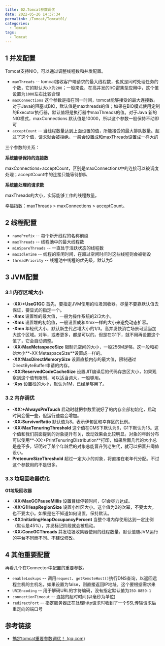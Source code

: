 ```yaml
---
title: 02.Tomcat参数调优
date: 2022-05-26 14:37:34
permalink: /Tomcat/Tomcat01/
categories: 
  - Tomcat
tags: 
  - Tomcat
---
```


## 1 并发配置

Tomcat支持NIO，可以通过调整线程数和并发配置。

- `maxThreads` -- tomcat接收客户端请求的最大线程数，也就是同时处理任务的个数，它的默认大小为`200`；一般来说，在高并发的I/O密集型应用中，这个值设置为`1000`左右比较合理
- `maxConnections` 这个参数是指在同一时间，tomcat能够接受的最大连接数。对于Java的阻塞式BIO，默认值是maxthreads的值；如果在BIO模式使用定制的Executor执行器，默认值将是执行器中maxThreads的值。对于Java 新的NIO模式，maxConnections 默认值是10000，所以这个参数一般保持不动即可
- `acceptCount` -- 当线程数量达到上面设置的值，所能接受的最大排队数量。超过了这个值，请求就会被拒绝。一般会设置成和maxThreads设置成一样大的

三个参数的关系：

**系统能够保持的连接数**

maxConnections+acceptCount，区别是maxConnections中的连接可以被调度处理；acceptCount中的连接只能等待排队

**系统能处理的请求数**

maxThreads的大小，实际能够工作的线程数量。

幸福指数：maxThreads > maxConnections > acceptCount。

## 2 线程配置

- `namePrefix` -- 每个新开线程的名称前缀
- `maxThreads` -- 线程池中的最大线程数
- `minSpareThreads` --  一直处于活跃状态的线程数
- `maxIdleTime` -- 线程的空闲时间，在超过空闲时间时这些线程则会被销毁
- `threadPriority` -- 线程池中线程的优先级，默认为5

## 3 JVM配置

### 3.1 内存区域大小

- **-XX:+UseG1GC** 首先，要指定JVM使用的垃圾回收器。尽量不要靠默认值去保证，要显式的指定一个。
- **-Xmx** 设置堆的最大值，一般为操作系统的2/3大小。
- **-Xms** 设置堆的初始值，一般设置成和Xmx一样的大小来避免动态扩容。
- **-Xmn** 年轻代大小，默认新生代占堆大小的1/3。高并发快消亡场景可适当加大这个区域。对半，或者更多，都是可以的。但是在G1下，就不用再设置这个值了，它会自动调整。
- **-XX:MaxMetaspaceSize** 限制元空间的大小，一般256M足够。这一般和初始大小**-XX:MetaspaceSize**设置成一样的。
- **-XX:MaxDirectMemorySize** 设置直接内存的最大值，限制通过DirectByteBuffer申请的内存。
- **-XX:ReservedCodeCacheSize** 设置JIT编译后的代码存放区大小，如果观察到这个值有限制，可以适当调大，一般够用。
- **-Xss** 设置栈的大小，默认为1M，已经足够用了。

### 3.2 内存调优

- **-XX:+AlwaysPreTouch** 启动时就把参数里说好了的内存全部初始化，启动时间会慢一些，但运行速度会增加。
- **-XX:SurvivorRatio** 默认值为8。表示伊甸区和幸存区的比例。
- **-XX:MaxTenuringThreshold** 这个值在CMS下默认为6，G1下默认为15。这个值和我们前面提到的对象提升有关，改动效果会比较明显。对象的年龄分布可以使用**-XX:+PrintTenuringDistribution**打印，如果后面几代的大小总是差不多，证明过了某个年龄后的对象总能晋升到老生代，就可以把晋升阈值设小。
- **PretenureSizeThreshold** 超过一定大小的对象，将直接在老年代分配。不过这个参数用的不是很多。

### 3.3 垃圾回收器优化

**G1垃圾回收器**

- **-XX:MaxGCPauseMillis** 设置目标停顿时间，G1会尽力达成。
- **-XX:G1HeapRegionSize** 设置小堆区大小。这个值为2的次幂，不要太大，也不要太小。如果是在不知道如何设置，保持默认。
- **-XX:InitiatingHeapOccupancyPercent** 当整个堆内存使用达到一定比例（默认是45%），并发标记阶段就会被启动。
- **-XX:ConcGCThreads** 并发垃圾收集器使用的线程数量。默认值随JVM运行的平台不同而不同。不建议修改。

## 4 其他重要配置

再看几个在Connector中配置的重要参数。

- `enableLookups` -- 调用`request`、`getRemoteHost()`执行DNS查询，以返回远程主机的主机名，如果设置为false，则直接返回IP地址。这个要根据需求来
- `URIEncoding` -- 用于解码URL的字符编码，没有指定默认值为`ISO-8859-1`
- `connectionTimeout` -- 连接的超时时间(以毫秒为单位)
- `redirectPort` -- 指定服务器正在处理http请求时收到了一个SSL传输请求后重定向的端口号





## 参考链接

- [搞定tomcat重要参数调优！ (qq.com)](https://mp.weixin.qq.com/s?__biz=MzA4MTc4NTUxNQ==&mid=2650523823&idx=1&sn=aa5f41974950e759d373505e9b7c32f6&chksm=8780cf6bb0f7467d0e1b4d2d957e3633726c11f30e185d9ed354f2f6ad2ff607357f555097ef&scene=21#wechat_redirect)
